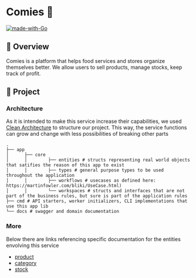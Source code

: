 # Comies :hamburger:

[![made-with-Go](https://img.shields.io/badge/Made%20with-Go-1f425f.svg)](http://golang.org)

## 📖 Overview

Comies is a platform that helps food services and stores organize themselves better. We allow users to sell products, manage stocks, keep track of profit. 

## 🧩 Project

### Architecture

As it is intended to make this service increase their capabilities, we used [Clean Architecture](https://blog.cleancoder.com/uncle-bob/2012/08/13/the-clean-architecture.html) to structure our project. This way, the service functions can grow and change with less possibilities of breaking other parts

```
.
├── app
│      ├── core
│      │        ├── entities # structs representing real world objects that satifies the reason of this app to exist 
│      │        ├── types # general purpose types to be used throughout the application
│      │        ├── workflows # usecases as defined here: https://martinfowler.com/bliki/UseCase.html)
│      │        └── workspaces # structs and interfaces that are not part of the business rules, but sure is part of the application rules             
├── cmd # API starters, worker initializers, CLI implementations that use this app lib
└── docs # swagger and domain documentation
```

### More
Below there are links referencing specific documentation for the entities envolving this service
* [product](docs/product/README.md)
* [category](docs/category/README.md)
* [stock](docs/stock/README.md)
